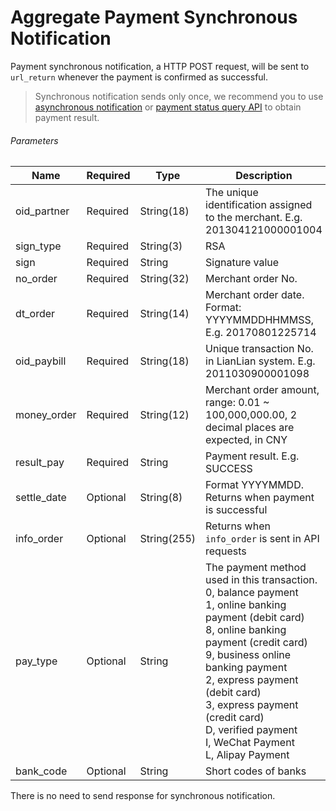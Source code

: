 # Aggregate Payment Synchronous Notification

Payment synchronous notification, a HTTP POST request, will be sent to ```url_return``` whenever the payment is confirmed as successful. 

> Synchronous notification sends only once, we recommend you to use [asynchronous notification](/docs/aggregateAsynNotification.html) or [payment status query API](docs/paymentStatusQuery.html) to obtain payment result.

###### Parameters

|Name|Required|Type|Description|
|---|---|---|---|
|oid_partner|Required|String(18)|The unique identification assigned to the merchant. E.g. 201304121000001004|
|sign_type|Required|String(3)|RSA |
|sign|Required|String|Signature value|
|no_order|Required|String(32)|Merchant order No.|
|dt_order|Required|String(14)|Merchant order date. Format: YYYYMMDDHHMMSS, E.g. 20170801225714|
|oid_paybill|Required|String(18)|Unique transaction No. in LianLian system. E.g. 2011030900001098|
|money_order|Required|String(12)|Merchant order amount, range: 0.01 ~ 100,000,000.00, 2 decimal places are expected, in CNY|
|result_pay|Required|String| Payment result. E.g. SUCCESS|
|settle_date|Optional|String(8)| Format YYYYMMDD. Returns when payment is successful|
|info_order|Optional|String(255)| Returns when ```info_order``` is sent in API requests|
|pay_type|Optional|String| The payment method used in this transaction. <br> 0, balance payment <br> 1, online banking payment (debit card) <br> 8, online banking payment (credit card) <br> 9, business online banking payment <br> 2, express payment (debit card) <br> 3, express payment (credit card)<br> D, verified payment <br> I, WeChat Payment <br> L, Alipay Payment| 
|bank_code|Optional|String| Short codes of banks |

There is no need to send response for synchronous notification.